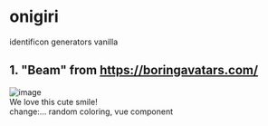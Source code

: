 # onigiri
identificon generators
vanilla

## 1. "Beam" from https://boringavatars.com/
![image](https://user-images.githubusercontent.com/31212444/138389730-e39a28da-64c9-4613-95e1-09e6721a4fcc.png)  
We love this cute smile!  
 change:... random coloring, vue component
 
